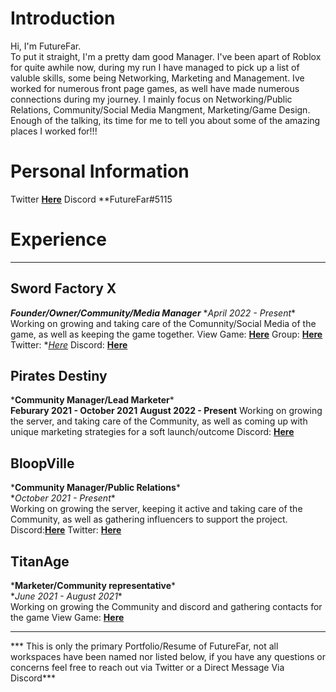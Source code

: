 # Introduction
Hi, I'm FutureFar.\
To put it straight, I'm a pretty dam good Manager. I've been apart of Roblox for quite awhile now, during my run I have managed to pick up a list of valuble skills, some being Networking, Marketing and Management. Ive worked for numerous front page games, as well have made numerous connections during my journey. I mainly focus on Networking/Public Relations, Community/Social Media Mangment, Marketing/Game Design. Enough of the talking, its time for me to tell you about some of the amazing places I worked for!!!
# Personal Information
Twitter **[Here](https://twitter.com/FutureFar_)**
Discord **FutureFar#5115

# Experience
_______
## Sword Factory X
***Founder/Owner/Community/Media Manager***
\**April 2022 - Present**\
Working on growing and taking care of the Comunnity/Social Media of the game, as well as keeping the game together.
View Game: **[Here](https://www.roblox.com/games/9103460924/HALLOWEEN-Sword-Factory-X)**
Group: **[Here](https://www.roblox.com/groups/1164957/TopTier-Games#!/about)**
Twitter: **[Here](https://twitter.com/SwordFactoryX)*
Discord: **[Here](https://discord.gg/ToptierGames)**

## Pirates Destiny
\***Community Manager/Lead Marketer***\
**Feburary 2021 - October 2021**
**August 2022 - Present**
Working on growing the server, and taking care of the Community, as well as coming up with unique marketing strategies for a soft launch/outcome
Discord: **[Here](discord.gg/PiratesDestiny)**

## BloopVille
\***Community Manager/Public Relations***\
\**October 2021 - Present**\
Working on growing the server, keeping it active and taking care of the Community, as well as gathering influencers to support the project.
Discord:**[Here](https://discord.gg/BloopVille)**
Twitter: **[Here](https://twitter.com/BloopVilleGame)**

## TitanAge
\***Marketer/Community representative***\
\**June 2021 - August 2021**\
Working on growing the Community and discord and gathering contacts for the game
View Game: **[Here](https://www.roblox.com/games/6737540754/TITANAGE#ropro-quick-search)**

_______

*** This is only the primary Portfolio/Resume of FutureFar, not all workspaces have been named nor listed below, if you have any questions or concerns feel free to reach out via Twitter or a Direct Message Via Discord***

